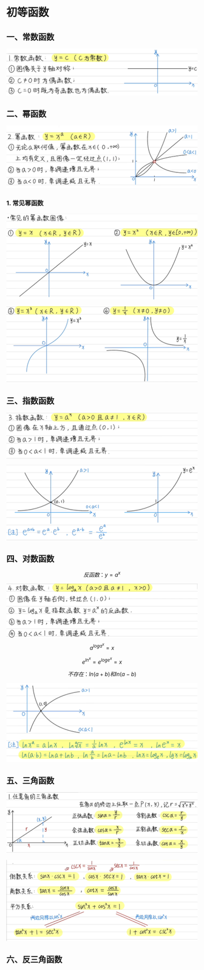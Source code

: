 # 初等函数



## 一、常数函数

![](images/001.png)



## 二、幂函数

![](images/002.png)

### 1. 常见幂函数

![](images/003.png)

![](images/004.png)



## 三、指数函数

![](images/005.png)

![](images/006.png)



## 四、对数函数

$$
反函数：y = a^x
$$

![](images/007.png)
$$
a^{loga^x} = x
$$

$$
e^{ln^x} = e^{loge^x} = x
$$

$$
不存在：ln(a+b) 和 ln(a-b)
$$

![](images/008.png)



## 五、三角函数

![](images/009.png)

![](images/010.png)               



## 六、反三角函数









